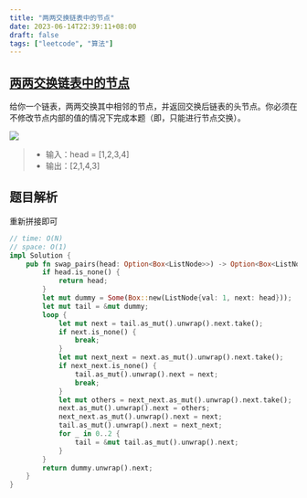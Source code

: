 ```yaml
---
title: "两两交换链表中的节点"
date: 2023-06-14T22:39:11+08:00
draft: false
tags: ["leetcode", "算法"]
---
```


## [两两交换链表中的节点](https://leetcode.cn/problems/swap-nodes-in-pairs/)

给你一个链表，两两交换其中相邻的节点，并返回交换后链表的头节点。你必须在不修改节点内部的值的情况下完成本题（即，只能进行节点交换）。

![](https://assets.leetcode.com/uploads/2020/10/03/swap_ex1.jpg)
>- 输入：head = [1,2,3,4]
>- 输出：[2,1,4,3]

## 题目解析

重新拼接即可

```rust
// time: O(N)
// space: O(1)
impl Solution {
    pub fn swap_pairs(head: Option<Box<ListNode>>) -> Option<Box<ListNode>> {
        if head.is_none() {
            return head;
        }
        let mut dummy = Some(Box::new(ListNode{val: 1, next: head}));
        let mut tail = &mut dummy;
        loop {
            let mut next = tail.as_mut().unwrap().next.take();
            if next.is_none() {
                break;
            }
            let mut next_next = next.as_mut().unwrap().next.take();
            if next_next.is_none() {
                tail.as_mut().unwrap().next = next;
                break;
            }
            let mut others = next_next.as_mut().unwrap().next.take();
            next.as_mut().unwrap().next = others;
            next_next.as_mut().unwrap().next = next;
            tail.as_mut().unwrap().next = next_next;
            for _ in 0..2 {
                tail = &mut tail.as_mut().unwrap().next;
            }
        }
        return dummy.unwrap().next;
    }
}
```

